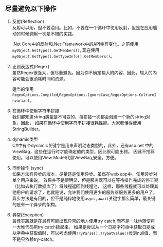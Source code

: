 ## 尽量避免以下操作 

1. 反射(Reflection)  
    反射可以用，但不要滥用。比如，不要在一个循环中使用反射，但是在应用启动的时候调用一次是不错的实践。
    
    .Net Core中的反射和.Net Framework中的API稍有变化。之前使用`myObject.GetType().GetMembers()`,
    现在使用`myObject.GetType().GetTypeInfo().GetMembers()`。

2. 正则表达式(Regex)  
    虽然Regex很强大，但尽量避免。因为你不确定输入的内容，因此，输入的内容可能会很消耗时间和资源。

    适当的使用`RegexOptions.Compiled`,`RegexOptions.IgnoreCase`,`RegexOptions.CultureInvariant`。


3. 在循环中使用字符串拼接  
    我们都知道string类型是不可变的，每拼接一次都会创建一个新的string对象，因此，
    如果在循环中使用字符串拼接很耗性能。大家都懂得使用StringBuilder。

4. dynamic类型  
    C#中有个dynamic关键字是用来声明动态类型的，此外，还有asp.net 中的ViewBag，这些在运行时才能确定值的类型，因此很可能出错。
    因此不推荐使用。可以使用View Model代替ViewBag,安全，方便。

5. 同步操作 (sync)  
    如果方法有异步的版本，尽量还是使用异步。虽然在web app中，使用异步对单个用户来说，
    效果并不是很明显，但是服务器可以在等待操作完成的停工期（比如去执行数据库了）将线程返回到线程池，
    这样，那些线程就可以处理其他用户的请求了，也就是说，允许我们使用更少的服务器服务更多的用户了。
    异步方法是有用的，但不是纯粹地使用`async,await`关键字那么简单，最关键的是有一个异步的架构。
    
6. 异常(Exception)  
    最佳实践就是在最有可能出现异常的地方使用try catch,而不是一味地随便将一大堆代码用try catch括起来。
    如果是尝试从一个日期字符串中获取日期或从字典中获取值时，可以考虑使用`TryParse(),TryGetValue()`检测null值，而不是只依赖try-catch。